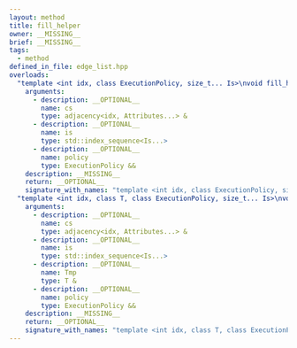 ```yaml
---
layout: method
title: fill_helper
owner: __MISSING__
brief: __MISSING__
tags:
  - method
defined_in_file: edge_list.hpp
overloads:
  "template <int idx, class ExecutionPolicy, size_t... Is>\nvoid fill_helper(adjacency<idx, Attributes...> &, std::index_sequence<Is...>, ExecutionPolicy &&)":
    arguments:
      - description: __OPTIONAL__
        name: cs
        type: adjacency<idx, Attributes...> &
      - description: __OPTIONAL__
        name: is
        type: std::index_sequence<Is...>
      - description: __OPTIONAL__
        name: policy
        type: ExecutionPolicy &&
    description: __MISSING__
    return: __OPTIONAL__
    signature_with_names: "template <int idx, class ExecutionPolicy, size_t... Is>\nvoid fill_helper(adjacency<idx, Attributes...> & cs, std::index_sequence<Is...> is, ExecutionPolicy && policy)"
  "template <int idx, class T, class ExecutionPolicy, size_t... Is>\nvoid fill_helper(adjacency<idx, Attributes...> &, std::index_sequence<Is...>, T &, ExecutionPolicy &&)":
    arguments:
      - description: __OPTIONAL__
        name: cs
        type: adjacency<idx, Attributes...> &
      - description: __OPTIONAL__
        name: is
        type: std::index_sequence<Is...>
      - description: __OPTIONAL__
        name: Tmp
        type: T &
      - description: __OPTIONAL__
        name: policy
        type: ExecutionPolicy &&
    description: __MISSING__
    return: __OPTIONAL__
    signature_with_names: "template <int idx, class T, class ExecutionPolicy, size_t... Is>\nvoid fill_helper(adjacency<idx, Attributes...> & cs, std::index_sequence<Is...> is, T & Tmp, ExecutionPolicy && policy)"
---
```

